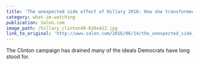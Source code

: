 ```yaml
---
title: 'The unexpected side effect of Hillary 2016: How she transformed Democrats into “new” Republicans'
category: what-im-watching
publication: Salon.com
image_path: /hillary_clinton49-620x412.jpg
link_to_original: 'http://www.salon.com/2016/06/14/the_unexpected_side_effect_of_hillary_2016_how_she_transformed_democrats_into_new_republicans/'
---
```



The Clinton campaign has drained many of the ideals Democrats have long stood for.